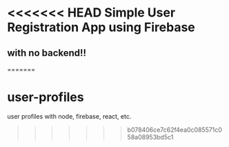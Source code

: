 <<<<<<< HEAD
Simple User Registration App using Firebase
================

with no backend!!
-----------------
=======
# user-profiles
user profiles with node, firebase, react, etc.
>>>>>>> b078406ce7c62f4ea0c085571c058a08953bd5c1
